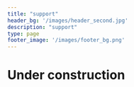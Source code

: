 ```yaml
---
title: "support"
header_bg: '/images/header_second.jpg'
description: "support"
type: page
footer_image: '/images/footer_bg.png'
---
```


# Under construction